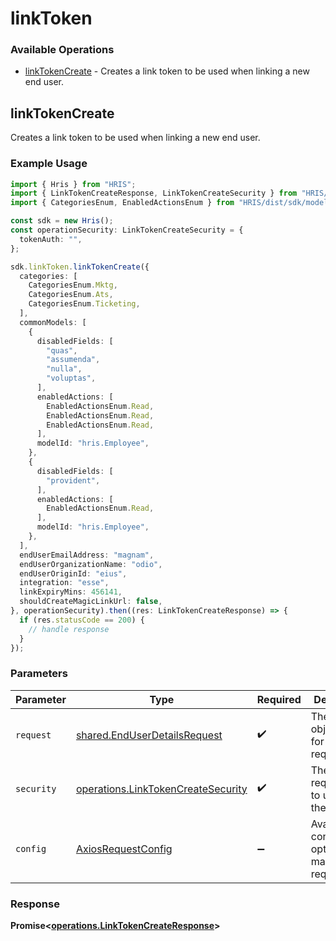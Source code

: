 # linkToken

### Available Operations

* [linkTokenCreate](#linktokencreate) - Creates a link token to be used when linking a new end user.

## linkTokenCreate

Creates a link token to be used when linking a new end user.

### Example Usage

```typescript
import { Hris } from "HRIS";
import { LinkTokenCreateResponse, LinkTokenCreateSecurity } from "HRIS/dist/sdk/models/operations";
import { CategoriesEnum, EnabledActionsEnum } from "HRIS/dist/sdk/models/shared";

const sdk = new Hris();
const operationSecurity: LinkTokenCreateSecurity = {
  tokenAuth: "",
};

sdk.linkToken.linkTokenCreate({
  categories: [
    CategoriesEnum.Mktg,
    CategoriesEnum.Ats,
    CategoriesEnum.Ticketing,
  ],
  commonModels: [
    {
      disabledFields: [
        "quas",
        "assumenda",
        "nulla",
        "voluptas",
      ],
      enabledActions: [
        EnabledActionsEnum.Read,
        EnabledActionsEnum.Read,
        EnabledActionsEnum.Read,
      ],
      modelId: "hris.Employee",
    },
    {
      disabledFields: [
        "provident",
      ],
      enabledActions: [
        EnabledActionsEnum.Read,
      ],
      modelId: "hris.Employee",
    },
  ],
  endUserEmailAddress: "magnam",
  endUserOrganizationName: "odio",
  endUserOriginId: "eius",
  integration: "esse",
  linkExpiryMins: 456141,
  shouldCreateMagicLinkUrl: false,
}, operationSecurity).then((res: LinkTokenCreateResponse) => {
  if (res.statusCode == 200) {
    // handle response
  }
});
```

### Parameters

| Parameter                                                                                | Type                                                                                     | Required                                                                                 | Description                                                                              |
| ---------------------------------------------------------------------------------------- | ---------------------------------------------------------------------------------------- | ---------------------------------------------------------------------------------------- | ---------------------------------------------------------------------------------------- |
| `request`                                                                                | [shared.EndUserDetailsRequest](../../models/shared/enduserdetailsrequest.md)             | :heavy_check_mark:                                                                       | The request object to use for the request.                                               |
| `security`                                                                               | [operations.LinkTokenCreateSecurity](../../models/operations/linktokencreatesecurity.md) | :heavy_check_mark:                                                                       | The security requirements to use for the request.                                        |
| `config`                                                                                 | [AxiosRequestConfig](https://axios-http.com/docs/req_config)                             | :heavy_minus_sign:                                                                       | Available config options for making requests.                                            |


### Response

**Promise<[operations.LinkTokenCreateResponse](../../models/operations/linktokencreateresponse.md)>**

